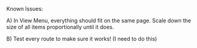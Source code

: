 Known Issues:

A) In View Menu, everything should fit on the same page. Scale down the size of all items proportionally until it does.

B) Test every route to make sure it works! (I need to do this) 
